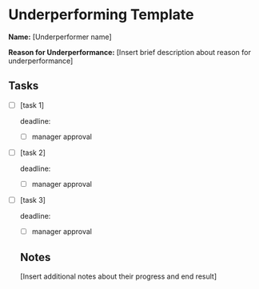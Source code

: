 # Underperforming Template

**Name:** [Underperformer name]

**Reason for Underperformance:** [Insert brief description about reason for underperformance]

## Tasks 

- [ ] [task 1]

  deadline:

  - [ ] manager approval

- [ ] [task 2]

  deadline:

  - [ ] manager approval

- [ ] [task 3]

  deadline:

  - [ ] manager approval

  

  

  ## Notes

  [Insert additional notes about their progress and end result]

  